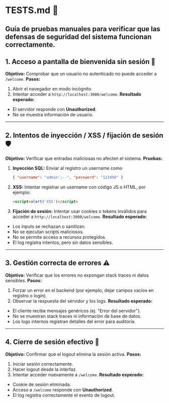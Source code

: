 # TESTS.md 🧪

Guía de pruebas manuales para verificar que las defensas de seguridad del sistema funcionan correctamente.
---

## 1. Acceso a pantalla de bienvenida sin sesión 🚫
**Objetivo:** Comprobar que un usuario no autenticado no puede acceder a `/welcome`.
**Pasos:**
1. Abrir el navegador en modo incógnito.
2. Intentar acceder a `http://localhost:3000/welcome`.
**Resultado esperado:**
- El servidor responde con **Unauthorized**.
- No se muestra información de usuario.
---

## 2. Intentos de inyección / XSS / fijación de sesión 🛡️
**Objetivo:** Verificar que entradas maliciosas no afecten el sistema.
**Pruebas:**
1. **Inyección SQL:** Enviar al registro un username como
   ```json
   { "username": "admin';--", "password": "123456" }
   ```
2. **XSS:** Intentar registrar un username con código JS o HTML, por ejemplo:
   ```html
   <script>alert('XSS')</script>
   ```
3. **Fijación de sesión:** Intentar usar cookies o tokens inválidos para acceder a `http://localhost:3000/welcome`.
**Resultado esperado:**
- Los inputs se rechazan o sanitizan.
- No se ejecutan scripts maliciosos.
- No se permite acceso a recursos protegidos.
- El log registra intentos, pero sin datos sensibles.

---

## 3. Gestión correcta de errores ⚠️
**Objetivo:** Verificar que los errores no expongan stack traces ni datos sensibles.
**Pasos:**
1. Forzar un error en el backend (por ejemplo, dejar campos vacíos en registro o login).
2. Observar la respuesta del servidor y los logs.
**Resultado esperado:**
- El cliente recibe mensajes genéricos (ej. "Error del servidor").
- No se muestran stack traces ni información de base de datos.
- Los logs internos registran detalles del error para auditoría.

---

## 4. Cierre de sesión efectivo 🔑
**Objetivo:** Confirmar que el logout elimina la sesión activa.
**Pasos:**
1. Iniciar sesión correctamente.
2. Hacer logout desde la interfaz.
3. Intentar acceder nuevamente a `/welcome`.
**Resultado esperado:**
- Cookie de sesión eliminada.
- Acceso a `/welcome` responde con **Unauthorized**.
- El log registra correctamente el evento de logout.

